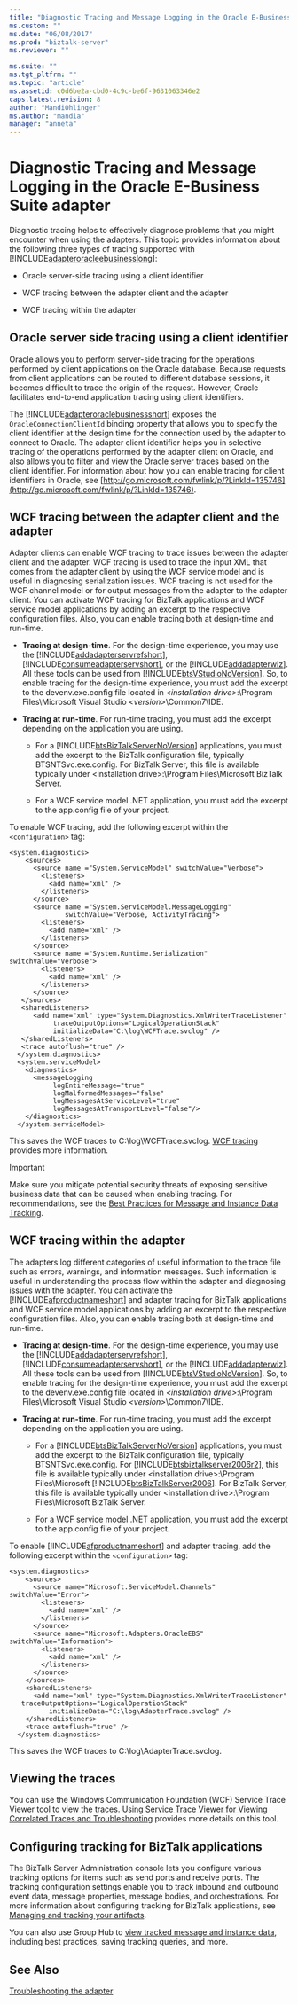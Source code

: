 ```yaml
---
title: "Diagnostic Tracing and Message Logging in the Oracle E-Business Suite adapter | Microsoft Docs"
ms.custom: ""
ms.date: "06/08/2017"
ms.prod: "biztalk-server"
ms.reviewer: ""

ms.suite: ""
ms.tgt_pltfrm: ""
ms.topic: "article"
ms.assetid: c0d6be2a-cbd0-4c9c-be6f-9631063346e2
caps.latest.revision: 8
author: "MandiOhlinger"
ms.author: "mandia"
manager: "anneta"
---
```

# Diagnostic Tracing and Message Logging in the Oracle E-Business Suite adapter
Diagnostic tracing helps to effectively diagnose problems that you might encounter when using the adapters. This topic provides information about the following three types of tracing supported with [!INCLUDE[adapteroracleebusinesslong](../../includes/adapteroracleebusinesslong-md.md)]:  
  
-   Oracle server-side tracing using a client identifier
  
-   WCF tracing between the adapter client and the adapter
  
-   WCF tracing within the adapter
 
## Oracle server side tracing using a client identifier  
 Oracle allows you to perform server-side tracing for the operations performed by client applications on the Oracle database. Because requests from client applications can be routed to different database sessions, it becomes difficult to trace the origin of the request. However, Oracle facilitates end-to-end application tracing using client identifiers. 
 
 The [!INCLUDE[adapteroraclebusinessshort](../../includes/adapteroraclebusinessshort-md.md)] exposes the `OracleConnectionClientId` binding property that allows you to specify the client identifier at the design time for the connection used by the adapter to connect to Oracle. The adapter client identifier helps you in selective tracing of the operations performed by the adapter client on Oracle, and also allows you to filter and view the Oracle server traces based on the client identifier. For information about how you can enable tracing for client identifiers in Oracle, see [http://go.microsoft.com/fwlink/p/?LinkId=135746](http://go.microsoft.com/fwlink/p/?LinkId=135746).  
  
## WCF tracing between the adapter client and the adapter  
 Adapter clients can enable WCF tracing to trace issues between the adapter client and the adapter. WCF tracing is used to trace the input XML that comes from the adapter client by using the WCF service model and is useful in diagnosing serialization issues. WCF tracing is not used for the WCF channel model or for output messages from the adapter to the adapter client. You can activate WCF tracing for BizTalk applications and WCF service model applications by adding an excerpt to the respective configuration files. Also, you can enable tracing both at design-time and run-time.  
  
-   **Tracing at design-time**. For the design-time experience, you may use the [!INCLUDE[addadapterservrefshort](../../includes/addadapterservrefshort-md.md)], [!INCLUDE[consumeadapterservshort](../../includes/consumeadapterservshort-md.md)], or the [!INCLUDE[addadapterwiz](../../includes/addadapterwiz-md.md)]. All these tools can be used from [!INCLUDE[btsVStudioNoVersion](../../includes/btsvstudionoversion-md.md)]. So, to enable tracing for the design-time experience, you must add the excerpt to the devenv.exe.config file located in *\<installation drive\>*:\Program Files\Microsoft Visual Studio *\<version\>*\Common7\IDE.  
  
-   **Tracing at run-time**. For run-time tracing, you must add the excerpt depending on the application you are using.  
  
    -   For a [!INCLUDE[btsBizTalkServerNoVersion](../../includes/btsbiztalkservernoversion-md.md)] applications, you must add the excerpt to the BizTalk configuration file, typically BTSNTSvc.exe.config. For BizTalk Server, this file is available typically under \<installation drive\>:\Program Files\Microsoft BizTalk Server.  
  
    -   For a WCF service model .NET application, you must add the excerpt to the app.config file of your project.  
  
 To enable WCF tracing, add the following excerpt within the `<configuration>` tag:  
  
```  
<system.diagnostics>  
    <sources>  
      <source name ="System.ServiceModel" switchValue="Verbose">  
        <listeners>  
          <add name="xml" />  
        </listeners>  
      </source>  
      <source name ="System.ServiceModel.MessageLogging"   
              switchValue="Verbose, ActivityTracing">          
        <listeners>  
          <add name="xml" />  
        </listeners>  
      </source>  
      <source name ="System.Runtime.Serialization" switchValue="Verbose">  
        <listeners>  
          <add name="xml" />  
        </listeners>  
      </source>  
   </sources>  
   <sharedListeners>  
      <add name="xml" type="System.Diagnostics.XmlWriterTraceListener"                
           traceOutputOptions="LogicalOperationStack"   
           initializeData="C:\log\WCFTrace.svclog" />  
   </sharedListeners>  
   <trace autoflush="true" />  
  </system.diagnostics>  
  <system.serviceModel>  
    <diagnostics>  
      <messageLogging   
           logEntireMessage="true"   
           logMalformedMessages="false"  
           logMessagesAtServiceLevel="true"   
           logMessagesAtTransportLevel="false"/>  
    </diagnostics>      
  </system.serviceModel>  
```  
  
 This saves the WCF traces to C:\log\WCFTrace.svclog. [WCF tracing](https://msdn.microsoft.com/library/ms730342.aspx) provides more information.  
  
> [!IMPORTANT]
>  Make sure you mitigate potential security threats of exposing sensitive business data that can be caused when enabling tracing. For recommendations, see the [Best Practices for Message and Instance Data Tracking](../../core/best-practices-for-message-and-instance-data-tracking.md).  
  
## WCF tracing within the adapter  
 The adapters log different categories of useful information to the trace file such as errors, warnings, and information messages. Such information is useful in understanding the process flow within the adapter and diagnosing issues with the adapter. You can activate the [!INCLUDE[afproductnameshort](../../includes/afproductnameshort-md.md)] and adapter tracing for BizTalk applications and WCF service model applications by adding an excerpt to the respective configuration files. Also, you can enable tracing both at design-time and run-time.  
  
-   **Tracing at design-time**. For the design-time experience, you may use the [!INCLUDE[addadapterservrefshort](../../includes/addadapterservrefshort-md.md)], [!INCLUDE[consumeadapterservshort](../../includes/consumeadapterservshort-md.md)], or the [!INCLUDE[addadapterwiz](../../includes/addadapterwiz-md.md)]. All these tools can be used from [!INCLUDE[btsVStudioNoVersion](../../includes/btsvstudionoversion-md.md)]. So, to enable tracing for the design-time experience, you must add the excerpt to the devenv.exe.config file located in *\<installation drive\>*:\Program Files\Microsoft Visual Studio *\<version\>*\Common7\IDE.  
  
-   **Tracing at run-time**. For run-time tracing, you must add the excerpt depending on the application you are using.  
  
    -   For a [!INCLUDE[btsBizTalkServerNoVersion](../../includes/btsbiztalkservernoversion-md.md)] applications, you must add the excerpt to the BizTalk configuration file, typically BTSNTSvc.exe.config. For [!INCLUDE[btsbiztalkserver2006r2](../../includes/btsbiztalkserver2006r2-md.md)], this file is available typically under \<installation drive\>:\Program Files\Microsoft [!INCLUDE[btsBizTalkServer2006](../../includes/btsbiztalkserver2006-md.md)]. For BizTalk Server, this file is available typically under \<installation drive\>:\Program Files\Microsoft BizTalk Server.  
  
    -   For a WCF service model .NET application, you must add the excerpt to the app.config file of your project.  
  
 To enable [!INCLUDE[afproductnameshort](../../includes/afproductnameshort-md.md)] and adapter tracing, add the following excerpt within the `<configuration>` tag:  
  
```  
<system.diagnostics>  
    <sources>  
      <source name="Microsoft.ServiceModel.Channels" switchValue="Error">  
        <listeners>  
          <add name="xml" />  
        </listeners>  
      </source>  
      <source name="Microsoft.Adapters.OracleEBS" switchValue="Information">  
        <listeners>  
          <add name="xml" />  
        </listeners>  
      </source>  
    </sources>  
    <sharedListeners>  
      <add name="xml" type="System.Diagnostics.XmlWriterTraceListener"   
   traceOutputOptions="LogicalOperationStack"   
          initializeData="C:\log\AdapterTrace.svclog" />  
    </sharedListeners>  
    <trace autoflush="true" />  
  </system.diagnostics>  
```  
  
 This saves the WCF traces to C:\log\AdapterTrace.svclog.  
  
## Viewing the traces  
 You can use the Windows Communication Foundation (WCF) Service Trace Viewer tool to view the traces. [Using Service Trace Viewer for Viewing Correlated Traces and Troubleshooting](https://msdn.microsoft.com/library/aa751795.aspx) provides more details on this tool.  
  
## Configuring tracking for BizTalk applications  
 The BizTalk Server Administration console lets you configure various tracking options for items such as send ports and receive ports. The tracking configuration settings enable you to track inbound and outbound event data, message properties, message bodies, and orchestrations. For more information about configuring tracking for BizTalk applications, see [Managing and tracking your artifacts](../../core/managing-artifacts.md).  
  
 You can also use Group Hub to [view tracked message and instance data](../../core/viewing-tracked-message-and-instance-data.md), including best practices, saving tracking queries, and more.
  
## See Also  
[Troubleshooting the adapter](../../adapters-and-accelerators/adapter-oracle-ebs/troubleshooting-the-oracle-ebs-adapter.md)